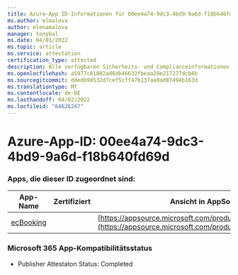 ```yaml
---
title: Azure-App ID-Informationen für 00ee4a74-9dc3-4bd9-9a6d-f18b640fd69d
ms.author: elmalova
author: elenamalova
manager: tonybal
ms.date: 04/01/2022
ms.topic: article
ms.service: attestation
certification_type: attested
description: Alle verfügbaren Sicherheits- und Complianceinformationen für 00ee4a74-9dc3-4bd9-9a6d-f18b640fd69d.
ms.openlocfilehash: a5977c81802ad6db46632fbeaa29e217277dcb8b
ms.sourcegitcommit: ddedb98532d7cef5cff47b137aa0ad87494b163d
ms.translationtype: MT
ms.contentlocale: de-DE
ms.lasthandoff: 04/02/2022
ms.locfileid: "64626247"
---
```

# <a name="azure-app-id-00ee4a74-9dc3-4bd9-9a6d-f18b640fd69d"></a>Azure-App-ID: 00ee4a74-9dc3-4bd9-9a6d-f18b640fd69d


### <a name="apps-associated-with-this-id"></a>Apps, die dieser ID zugeordnet sind:
| **App-Name** | **Zertifiziert** | **Ansicht in AppSource** |
|--------------|---------------|-----------------------|
| [ecBooking](../forward/WA200002096.md) |  | [https://appsource.microsoft.com/product/office/WA200002096](https://appsource.microsoft.com/product/office/WA200002096) |

### <a name="microsoft-365-app-compliance-status"></a>Microsoft 365 App-Kompatibilitätsstatus
- Publisher Attestaton Status: Completed
